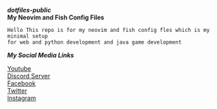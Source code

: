 ***dotfiles-public***
<br>
**My Neovim and Fish Config Files**


```plain
Hello This repo is for my neovim and fish config fles which is my minimal setup
for web and python development and java game development
```

***My Social Media Links***

[Youtube](https://www.youtube.com/channel/UCbX1H5g4fJl42VakdlaebjA)
<br>
[Discord Server](https://discord.com)
<br>
[Facebook](https://facebook.com)
<br>
[Twitter]()
<br>
[Instagram]()
